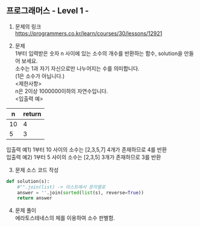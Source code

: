 프로그래머스 - Level 1 - 
-------------

1. 문제의 링크   
https://programmers.co.kr/learn/courses/30/lessons/12921    

2. 문제    
1부터 입력받은 숫자 n 사이에 있는 소수의 개수를 반환하는 함수, solution을 만들어 보세요.    
소수는 1과 자기 자신으로만 나누어지는 수를 의미합니다.     
(1은 소수가 아닙니다.)      
<제한사항>      
n은 2이상 1000000이하의 자연수입니다.       
<입출력 예>     

|n|return|  
|-|------|  
|10|4|  
|5|3|   
    
입출력 예1) 1부터 10 사이의 소수는 [2,3,5,7] 4개가 존재하므로 4를 반환      
입출력 예2) 1부터 5 사이의 소수는 [2,3,5] 3개가 존재하므로 3를 반환       

3. 문제 소스 코드 작성      
```python
def solution(s):
    #"".join(list) -> 리스트에서 문자열로
    answer = ''.join(sorted(list(s), reverse=True))
    return answer
```

4. 문제 풀이       
에라토스테네스의 체를 이용하여 소수 판별함.        



  
